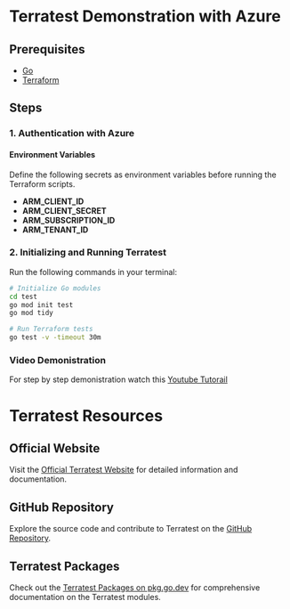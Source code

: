 # Terratest Demonstration with Azure

## Prerequisites
- [Go](https://golang.org/)
- [Terraform](https://www.terraform.io/)

## Steps

### 1. Authentication with Azure

#### Environment Variables
Define the following secrets as environment variables before running the Terraform scripts.

- **ARM_CLIENT_ID**
- **ARM_CLIENT_SECRET**
- **ARM_SUBSCRIPTION_ID**
- **ARM_TENANT_ID**


### 2. Initializing and Running Terratest

Run the following commands in your terminal:

```bash
# Initialize Go modules
cd test
go mod init test
go mod tidy

# Run Terraform tests
go test -v -timeout 30m
```


### Video Demonistration
For step by step demonistration watch this [Youtube Tutorail](https://youtu.be/tie0D44A9co?feature=shared)

# Terratest Resources

## Official Website

Visit the [Official Terratest Website](https://terratest.gruntwork.io/) for detailed information and documentation.

## GitHub Repository

Explore the source code and contribute to Terratest on the [GitHub Repository](https://github.com/gruntwork-io/terratest).

## Terratest Packages

Check out the [Terratest Packages on pkg.go.dev](https://pkg.go.dev/github.com/gruntwork-io/terratest/modules) for comprehensive documentation on the Terratest modules.
